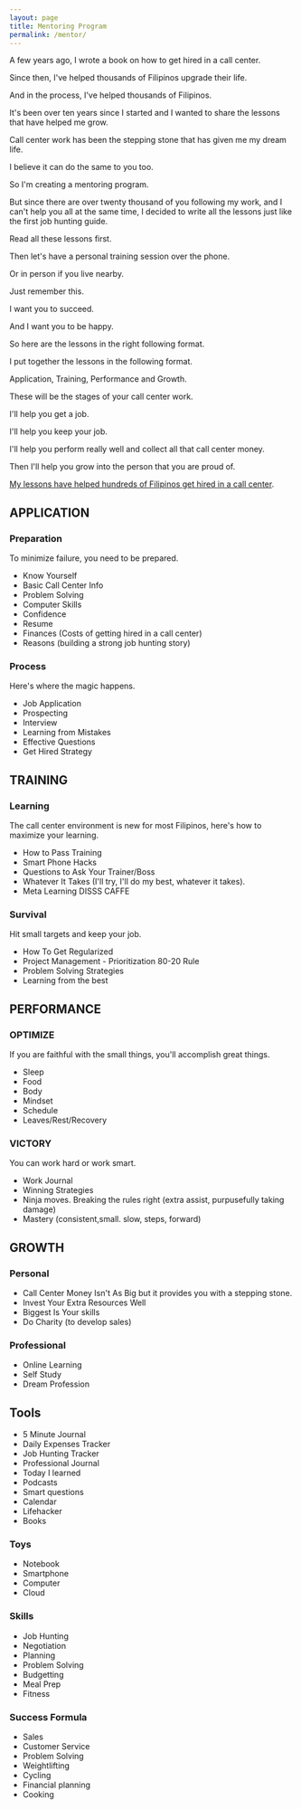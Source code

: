 ```yaml
---
layout: page
title: Mentoring Program
permalink: /mentor/
---
```

A few years ago, I wrote a book on how to get hired in a call center.

Since then, I've helped thousands of Filipinos upgrade their life.

And in the process, I've helped thousands of Filipinos.

It's been over ten years since I started and I wanted to share the lessons that have helped me grow.

Call center work has been the stepping stone that has given me my dream life.

I believe it can do the same to you too.

So I'm creating a mentoring program.

But since there are over twenty thousand of you following my work, and I can't help you all at the same time, I decided to write all the lessons just like the first job hunting guide.

Read all these lessons first.

Then let's have a personal training session over the phone.

Or in person if you live nearby.

Just remember this.

I want you to succeed.

And I want you to be happy.

So here are the lessons in the right following format.

I put together the lessons in the following format.

Application, Training, Performance and Growth.

These will be the stages of your call center work.

I'll help you get a job.

I'll help you keep your job.

I'll help you perform really well and collect all that call center money.

Then I'll help you grow into the person that you are proud of.

[My lessons have helped hundreds of Filipinos get hired in a call center](https://callcentertrainingtips.com/testimonials).


## APPLICATION

### Preparation

To minimize failure, you need to be prepared.

- Know Yourself
- Basic Call Center Info
- Problem Solving
- Computer Skills
- Confidence
- Resume
- Finances (Costs of getting hired in a call center)
- Reasons (building a strong job hunting story)

### Process

Here's where the magic happens.

- Job Application
- Prospecting
- Interview
- Learning from Mistakes
- Effective Questions
- Get Hired Strategy

## TRAINING

### Learning

The call center environment is new for most Filipinos, here's how to maximize your learning.

- How to Pass Training
- Smart Phone Hacks
- Questions to Ask Your Trainer/Boss
- Whatever It Takes (I'll try, I'll do my best, whatever it takes).
- Meta Learning DISSS CAFFE


### Survival

Hit small targets and keep your job.

- How To Get Regularized
- Project Management - Prioritization 80-20 Rule
- Problem Solving Strategies
- Learning from the best

## PERFORMANCE

### OPTIMIZE

If you are faithful with the small things, you'll accomplish great things.

- Sleep
- Food
- Body
- Mindset
- Schedule
- Leaves/Rest/Recovery

### VICTORY

You can work hard or work smart.

- Work Journal
- Winning Strategies
- Ninja moves. Breaking the rules right (extra assist, purpusefully taking damage)
- Mastery (consistent,small. slow, steps, forward)

## GROWTH

### Personal

- Call Center Money Isn't As Big but it provides you with a stepping stone.
- Invest Your Extra Resources Well
- Biggest Is Your skills
- Do Charity (to develop sales)

### Professional

- Online Learning
- Self Study
- Dream Profession

## Tools

- 5 Minute Journal
- Daily Expenses Tracker
- Job Hunting Tracker
- Professional Journal
- Today I learned
- Podcasts
- Smart questions
- Calendar
- Lifehacker
- Books

### Toys

- Notebook
- Smartphone
- Computer
- Cloud

### Skills

- Job Hunting
- Negotiation
- Planning
- Problem Solving
- Budgetting
- Meal Prep
- Fitness

### Success Formula

- Sales
- Customer Service
- Problem Solving
- Weightlifting
- Cycling
- Financial planning
- Cooking
